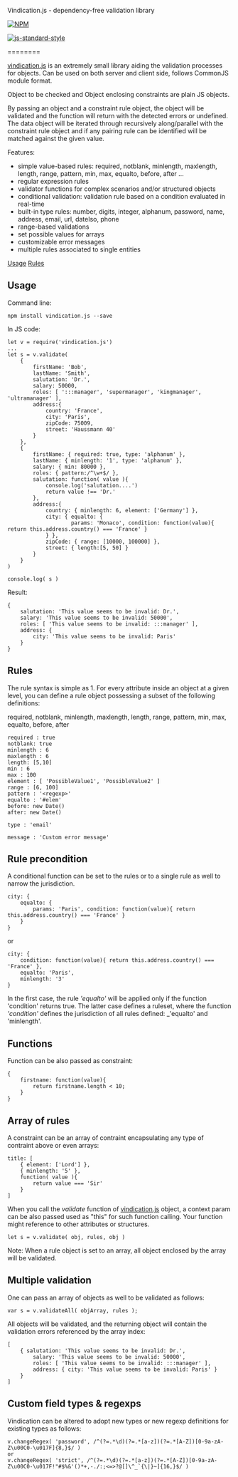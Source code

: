 Vindication.js - dependency-free validation library

[![NPM](https://nodei.co/npm/vindication.js.png)](https://nodei.co/npm/vindication.js/)

[![js-standard-style](https://cdn.rawgit.com/feross/standard/master/badge.svg)](https://github.com/feross/standard)

========

[vindication.js](https://github.com/imrefazekas/vindication.js) is an extremely small library aiding the validation processes for objects. Can be used on both server and client side, follows CommonJS module format.

Object to be checked and Object enclosing constraints are plain JS objects.

By passing an object and a constraint rule object, the object will be validated and the function will return with the detected errors or undefined.
The data object will be iterated through recursively along/parallel with the constraint rule object and if any pairing rule can be identified will be matched against the given value.

Features:

- simple value-based rules: required, notblank, minlength, maxlength, length, range, pattern, min, max, equalto, before, after ...
- regular expression rules
- validator functions for complex scenarios and/or structured objects
- conditional validation: validation rule based on a condition evaluated in real-time
- built-in type rules: number, digits, integer, alphanum, password, name, address, email, url, dateIso, phone
- range-based validations
- set possible values for arrays
- customizable error messages
- multiple rules associated to single entities



[Usage](#usage)
[Rules](#rules)


## Usage

Command line:

	npm install vindication.js --save

In JS code:

	let v = require('vindication.js')
	...
	let s = v.validate(
		{
			firstName: 'Bob',
			lastName: 'Smith',
			salutation: 'Dr.',
			salary: 50000,
			roles: [ ':::manager', 'supermanager', 'kingmanager', 'ultramanager' ],
			address:{
				country: 'France',
				city: 'Paris',
				zipCode: 75009,
				street: 'Haussmann 40'
			}
		},
		{
			firstName: { required: true, type: 'alphanum' },
			lastName: { minlength: '1', type: 'alphanum' },
			salary: { min: 80000 },
			roles: { pattern:/^\w+$/ },
			salutation: function( value ){
				console.log('salutation....')
				return value !== 'Dr.'
			},
			address:{
				country: { minlength: 6, element: ['Germany'] },
				city: { equalto: {
						params: 'Monaco', condition: function(value){ return this.address.country() === 'France' }
				} },
				zipCode: { range: [10000, 100000] },
				street: { length:[5, 50] }
			}
		}
	)

	console.log( s )

Result:

	{
		salutation: 'This value seems to be invalid: Dr.',
		salary: 'This value seems to be invalid: 50000',
		roles: [ 'This value seems to be invalid: :::manager' ],
		address: {
			city: 'This value seems to be invalid: Paris'
		}
	}



## Rules

The rule syntax is simple as 1.
For every attribute inside an object at a given level, you can define a rule object possessing a subset of the following definitions:

required, notblank, minlength, maxlength, length, range, pattern, min, max, equalto, before, after

	required : true
	notblank: true
	minlength : 6
	maxlength : 6
	length: [5,10]
	min : 6
	max : 100
	element : [ 'PossibleValue1', 'PossibleValue2' ]
	range : [6, 100]
	pattern : '<regexp>'
	equalto : '#elem'
	before: new Date()
	after: new Date()

	type : 'email'

	message : 'Custom error message'


## Rule precondition

A conditional function can be set to the rules or to a single rule as well to narrow the jurisdiction.

	city: {
		equalto: {
			params: 'Paris', condition: function(value){ return this.address.country() === 'France' }
		}
	}

or

	city: {
		condition: function(value){ return this.address.country() === 'France' },
		equalto: 'Paris',
		minlength: '3'
	}

In the first case, the rule _'equalto'_ will be applied only if the function 'condition' returns true.
The latter case defines a ruleset, where the function _'condition'_ defines the jurisdiction of all rules defined: _'equalto' and 'minlength'.


## Functions

Function can be also passed as constraint:

	{
		firstname: function(value){
			return firstname.length < 10;
		}
	}


## Array of rules

A constraint can be an array of contraint encapsulating any type of contraint above or even arrays:

	title: [
		{ element: ['Lord'] },
		{ minlength: '5' },
		function( value ){
			return value === 'Sir'
		}
	]

When you call the _validate_ function of [vindication.js](https://github.com/imrefazekas/vindication.js) object, a context param can be also passed used as "this" for such function calling.
Your function might reference to other attributes or structures.

	let s = v.validate( obj, rules, obj )


Note: When a rule object is set to an array, all object enclosed by the array will be validated.


## Multiple  validation

One can pass an array of objects as well to be validated as follows:

	var s = v.validateAll( objArray, rules );

All objects will be validated, and the returning object will contain the validation errors referenced by the array index:

	[
		{ salutation: 'This value seems to be invalid: Dr.',
			salary: 'This value seems to be invalid: 50000',
			roles: [ 'This value seems to be invalid: :::manager' ],
			address: { city: 'This value seems to be invalid: Paris' }
		}
	]

## Custom field types & regexps

Vindication can be altered to adopt new types or new regexp definitions for existing types as follows:

	v.changeRegex( 'password', /^(?=.*\d)(?=.*[a-z])(?=.*[A-Z])[0-9a-zA-Z\u00C0-\u017F]{8,}$/ )
	or 
	v.changeRegex( 'strict', /^(?=.*\d)(?=.*[a-z])(?=.*[A-Z])[0-9a-zA-Z\u00C0-\u017F!"#$%&'()*+,-./:;<=>?@[]\^_`{\|}~]{16,}$/ )
